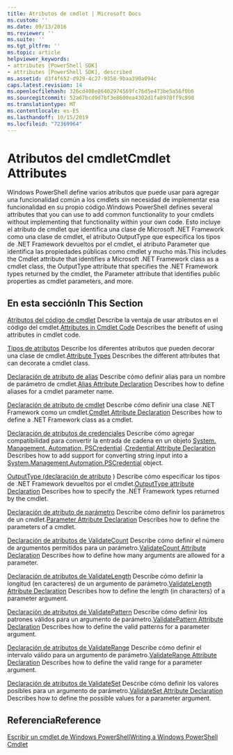 ```yaml
---
title: Atributos de cmdlet | Microsoft Docs
ms.custom: ''
ms.date: 09/13/2016
ms.reviewer: ''
ms.suite: ''
ms.tgt_pltfrm: ''
ms.topic: article
helpviewer_keywords:
- attributes [PowerShell SDK]
- attributes [PowerShell SDK], described
ms.assetid: d3f4f652-d929-4c27-9358-9baa390a094c
caps.latest.revision: 14
ms.openlocfilehash: 326cd408e86402974569fc76d5e473be5a56f0b6
ms.sourcegitcommit: 52a67bcd9d7bf3e8600ea4302d1fa8970ff9c998
ms.translationtype: MT
ms.contentlocale: es-ES
ms.lasthandoff: 10/15/2019
ms.locfileid: "72369964"
---
```

# <a name="cmdlet-attributes"></a><span data-ttu-id="0f276-102">Atributos del cmdlet</span><span class="sxs-lookup"><span data-stu-id="0f276-102">Cmdlet Attributes</span></span>

<span data-ttu-id="0f276-103">Windows PowerShell define varios atributos que puede usar para agregar una funcionalidad común a los cmdlets sin necesidad de implementar esa funcionalidad en su propio código.</span><span class="sxs-lookup"><span data-stu-id="0f276-103">Windows PowerShell defines several attributes that you can use to add common functionality to your cmdlets without implementing that functionality within your own code.</span></span> <span data-ttu-id="0f276-104">Esto incluye el atributo de cmdlet que identifica una clase de Microsoft .NET Framework como una clase de cmdlet, el atributo OutputType que especifica los tipos de .NET Framework devueltos por el cmdlet, el atributo Parameter que identifica las propiedades públicas como cmdlet y mucho más.</span><span class="sxs-lookup"><span data-stu-id="0f276-104">This includes the Cmdlet attribute that identifies a Microsoft .NET Framework class as a cmdlet class, the OutputType attribute that specifies the .NET Framework types returned by the cmdlet, the Parameter attribute that identifies public properties as cmdlet parameters, and more.</span></span>

## <a name="in-this-section"></a><span data-ttu-id="0f276-105">En esta sección</span><span class="sxs-lookup"><span data-stu-id="0f276-105">In This Section</span></span>

<span data-ttu-id="0f276-106">[Atributos del código de cmdlet](./attributes-in-cmdlet-code.md) Describe la ventaja de usar atributos en el código del cmdlet.</span><span class="sxs-lookup"><span data-stu-id="0f276-106">[Attributes in Cmdlet Code](./attributes-in-cmdlet-code.md) Describes the benefit of using attributes in cmdlet code.</span></span>

<span data-ttu-id="0f276-107">[Tipos de atributos](./attribute-types.md) Describe los diferentes atributos que pueden decorar una clase de cmdlet.</span><span class="sxs-lookup"><span data-stu-id="0f276-107">[Attribute Types](./attribute-types.md) Describes the different attributes that can decorate a cmdlet class.</span></span>

<span data-ttu-id="0f276-108">[Declaración de atributo de alias](./alias-attribute-declaration.md) Describe cómo definir alias para un nombre de parámetro de cmdlet.</span><span class="sxs-lookup"><span data-stu-id="0f276-108">[Alias Attribute Declaration](./alias-attribute-declaration.md) Describes how to define aliases for a cmdlet parameter name.</span></span>

<span data-ttu-id="0f276-109">[Declaración de atributo de cmdlet](./cmdlet-attribute-declaration.md) Describe cómo definir una clase .NET Framework como un cmdlet.</span><span class="sxs-lookup"><span data-stu-id="0f276-109">[Cmdlet Attribute Declaration](./cmdlet-attribute-declaration.md) Describes how to define a .NET Framework class as a cmdlet.</span></span>

<span data-ttu-id="0f276-110">[Declaración de atributos de credenciales](./credential-attribute-declaration.md) Describe cómo agregar compatibilidad para convertir la entrada de cadena en un objeto [System. Management. Automation. PSCredential](/dotnet/api/System.Management.Automation.PSCredential) .</span><span class="sxs-lookup"><span data-stu-id="0f276-110">[Credential Attribute Declaration](./credential-attribute-declaration.md) Describes how to add support for converting string input into a [System.Management.Automation.PSCredential](/dotnet/api/System.Management.Automation.PSCredential) object.</span></span>

<span data-ttu-id="0f276-111">[OutputType (declaración de atributo](./outputtype-attribute-declaration.md) ) Describe cómo especificar los tipos de .NET Framework devueltos por el cmdlet.</span><span class="sxs-lookup"><span data-stu-id="0f276-111">[OutputType attribute Declaration](./outputtype-attribute-declaration.md) Describes how to specify the .NET Framework types returned by the cmdlet.</span></span>

<span data-ttu-id="0f276-112">[Declaración de atributo de parámetro](./parameter-attribute-declaration.md) Describe cómo definir los parámetros de un cmdlet.</span><span class="sxs-lookup"><span data-stu-id="0f276-112">[Parameter Attribute Declaration](./parameter-attribute-declaration.md) Describes how to define the parameters of a cmdlet.</span></span>

<span data-ttu-id="0f276-113">[Declaración de atributos de ValidateCount](./validatecount-attribute-declaration.md) Describe cómo definir el número de argumentos permitidos para un parámetro.</span><span class="sxs-lookup"><span data-stu-id="0f276-113">[ValidateCount Attribute Declaration](./validatecount-attribute-declaration.md) Describes how to define how many arguments are allowed for a parameter.</span></span>

<span data-ttu-id="0f276-114">[Declaración de atributos de ValidateLength](./validatelength-attribute-declaration.md) Describe cómo definir la longitud (en caracteres) de un argumento de parámetro.</span><span class="sxs-lookup"><span data-stu-id="0f276-114">[ValidateLength Attribute Declaration](./validatelength-attribute-declaration.md) Describes how to define the length (in characters) of a parameter argument.</span></span>

<span data-ttu-id="0f276-115">[Declaración de atributos de ValidatePattern](./validatepattern-attribute-declaration.md) Describe cómo definir los patrones válidos para un argumento de parámetro.</span><span class="sxs-lookup"><span data-stu-id="0f276-115">[ValidatePattern Attribute Declaration](./validatepattern-attribute-declaration.md) Describes how to define the valid patterns for a parameter argument.</span></span>

<span data-ttu-id="0f276-116">[Declaración de atributos de ValidateRange](./validaterange-attribute-declaration.md) Describe cómo definir el intervalo válido para un argumento de parámetro.</span><span class="sxs-lookup"><span data-stu-id="0f276-116">[ValidateRange Attribute Declaration](./validaterange-attribute-declaration.md) Describes how to define the valid range for a parameter argument.</span></span>

<span data-ttu-id="0f276-117">[Declaración de atributos de ValidateSet](./validateset-attribute-declaration.md) Describe cómo definir los valores posibles para un argumento de parámetro.</span><span class="sxs-lookup"><span data-stu-id="0f276-117">[ValidateSet Attribute Declaration](./validateset-attribute-declaration.md) Describes how to define the possible values for a parameter argument.</span></span>

## <a name="reference"></a><span data-ttu-id="0f276-118">Referencia</span><span class="sxs-lookup"><span data-stu-id="0f276-118">Reference</span></span>

[<span data-ttu-id="0f276-119">Escribir un cmdlet de Windows PowerShell</span><span class="sxs-lookup"><span data-stu-id="0f276-119">Writing a Windows PowerShell Cmdlet</span></span>](./writing-a-windows-powershell-cmdlet.md)
